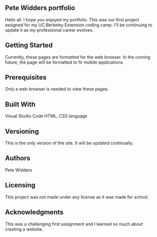## Pete Widders portfolio
Hello all. I hope you enjoyed my portfolio. This was our first project assigned for my UC Berkeley Extension coding camp. I'll be continuing to update it as my professional career evolves.

## Getting Started
Currently, these pages are formatted for the web browser. In the coming future, the page will be formatted to fir mobile applications.

## Prerequisites
Only a web browser is needed to view these pages. 

## Built With
Visual Studio Code
HTML, CSS language

## Versioning 
This is the only version of the site. It will be updated continually.

## Authors
Pete Widders

## Licensing
This project was not made under any license as it was made for school.

## Acknowledgments
This was a challenging first assignment and I learned so much about creating a website.
